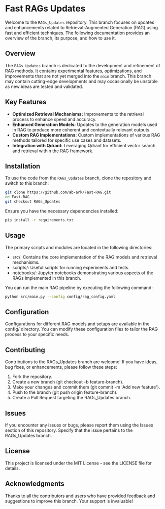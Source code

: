 # Fast RAGs Updates

Welcome to the `RAGs_Updates` repository. This branch focuses on updates and enhancements related to Retrieval-Augmented Generation (RAG) using fast and efficient techniques. The following documentation provides an overview of the branch, its purpose, and how to use it.

## Overview

The `RAGs_Updates` branch is dedicated to the development and refinement of RAG methods. It contains experimental features, optimizations, and improvements that are not yet merged into the `main` branch. This branch may contain cutting-edge developments and may occasionally be unstable as new ideas are tested and validated.

## Key Features

- **Optimized Retrieval Mechanisms:** Improvements to the retrieval process to enhance speed and accuracy.
- **Enhanced Generation Models:** Updates to the generation models used in RAG to produce more coherent and contextually relevant outputs.
- **Custom RAG Implementations:** Custom implementations of various RAG methods tailored for specific use cases and datasets.
- **Integration with Qdrant:** Leveraging Qdrant for efficient vector search and retrieval within the RAG framework.

## Installation

To use the code from the `RAGs_Updates` branch, clone the repository and switch to this branch:

```bash
git clone https://github.com/ab-ark/Fast-RAG.git
cd Fast-RAG
git checkout RAGs_Updates
```

Ensure you have the necessary dependencies installed:
```bash
pip install -r requirements.txt
```

## Usage
The primary scripts and modules are located in the following directories:

- src/: Contains the core implementation of the RAG models and retrieval mechanisms.
- scripts/: Useful scripts for running experiments and tests.
- notebooks/: Jupyter notebooks demonstrating various aspects of the RAGs implemented in this branch.


You can run the main RAG pipeline by executing the following command:
```bash
python src/main.py --config config/rag_config.yaml
```

## Configuration
Configurations for different RAG models and setups are available in the config/ directory. You can modify these configuration files to tailor the RAG process to your specific needs.

## Contributing
Contributions to the RAGs_Updates branch are welcome! If you have ideas, bug fixes, or enhancements, please follow these steps:

1. Fork the repository.
2. Create a new branch (git checkout -b feature-branch).
3. Make your changes and commit them (git commit -m 'Add new feature').
4. Push to the branch (git push origin feature-branch).
5. Create a Pull Request targeting the RAGs_Updates branch.


## Issues
If you encounter any issues or bugs, please report them using the Issues section of this repository. Specify that the issue pertains to the RAGs_Updates branch.

## License
This project is licensed under the MIT License - see the LICENSE file for details.

## Acknowledgments
Thanks to all the contributors and users who have provided feedback and suggestions to improve this branch. Your support is invaluable!


